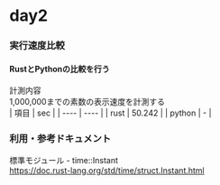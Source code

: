 # day2
### 実行速度比較
#### RustとPythonの比較を行う
計測内容<br>
1,000,000までの素数の表示速度を計測する<br>
|  項目  |  sec  |
| ---- | ---- |
|  rust  |  50.242  |
|  python  |  -  |

### 利用・参考ドキュメント
標準モジュール - time::Instant <br>
https://doc.rust-lang.org/std/time/struct.Instant.html
